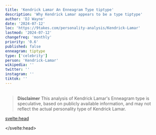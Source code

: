 ```yaml
---
title: 'Kendrick Lamar An Enneagram Type tiptype'
description: 'Why Kendrick Lamar appears to be a type tiptype'
author: 'DJ Wayne'
date: '2024-07-12'
loc: 'https://9takes.com/personality-analysis/Kendrick-Lamar'
lastmod: '2024-07-12'
changefreq: 'monthly'
priority: '0.6'
published: false
enneagram: tiptype
type: ['celebrity']
person: 'Kendrick-Lamar'
wikipedia: ''
twitter: ''
instagram: ''
tiktok: ''
---
```


<!--
    childhood and upbringing
    first big success
    style habits and quirks that relate to their personality type
    stressful moments in their life and how they handled them
    comfort- moments in their life where they are doing well and killing it
-->
<!-- // keywords:  -->

<script>
	// import  PopCard  from "$lib/components/atoms/PopCard.svelte";
</script>

<div
	style="display: flex;
    justify-content: center;
    margin: 1rem 0;
	"
>
	<!-- <PopCard
		image={`/types/tiptypes/${'Kendrick-Lamar'}.webp`}
		enneagramType={tiptype}
		showIcon={false}
		displayText="Kendrick Lamar"
		subtext=""
	/> -->
</div>

> **Disclaimer** This analysis of Kendrick Lamar's Enneagram type is speculative, based on publicly available information, and may not reflect the actual personality type of Kendrick Lamar.

<p class="firstLetter"></p>

<svelte:head>

<script type="application/ld+json">

</script>

</svelte:head>

<style lang="scss"></style>

